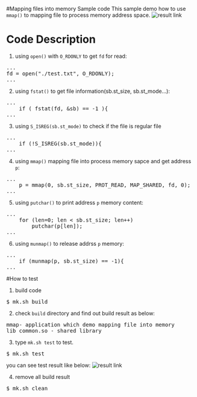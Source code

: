 #Mapping files into memory Sample code
This sample demo how to use `mmap()` to mapping file to process memory address space.
![result link](http://139.162.35.49/image/Linux-Programming/user_memory_mapping_file_20160420_1.png)

# Code Description
1. using `open()` with `O_RDONLY` to get `fd` for read:
<pre>
...
fd = open("./test.txt", O_RDONLY);
...
</pre>

2. using `fstat()` to get file information(sb.st_size, sb.st_mode...):
<pre>
...
    if ( fstat(fd, &sb) == -1 ){
...
</pre>

3. using `S_ISREG(sb.st_mode)` to check if the file is regular file
<pre>
...
    if (!S_ISREG(sb.st_mode)){
...
</pre>

4. using `mmap()` mapping file into process memory sapce and get address `p`:
<pre>
...
    p = mmap(0, sb.st_size, PROT_READ, MAP_SHARED, fd, 0);
...
</pre>

5. using `putchar()` to print address `p` memory content:
<pre>
...
    for (len=0; len < sb.st_size; len++)
        putchar(p[len]);
...
</pre>

6. using `munmap()` to release addrss `p` memory:
<pre>
...
    if (munmap(p, sb.st_size) == -1){
...
</pre>

#How to test
1. build code
<pre>$ mk.sh build</pre>

2. check `build` directory and find out build result as below: 
<pre>
mmap- application which demo mapping file into memory
lib_common.so - shared library
</pre>

3. type `mk.sh test` to test. 
<pre>$ mk.sh test </pre>
you can see test result like below:
![result link](http://139.162.35.49/image/Linux-Programming/user_memory_mapping_file_20160420_2.png)

4. remove all build result
<pre>$ mk.sh clean</pre> 


